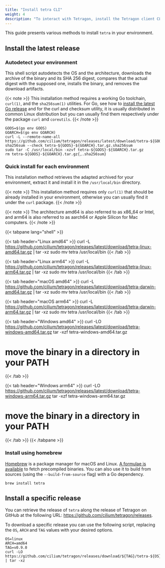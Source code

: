 ```yaml
---
title: "Install tetra CLI"
weight: 4
description: "To interact with Tetragon, install the Tetragon client CLI tetra"
---
```


This guide presents various methods to install `tetra` in your environment.

## Install the latest release

### Autodetect your environment

This shell script autodetects the OS and the architecture, downloads the
archive of the binary and its SHA 256 digest, compares that the actual digest
with the supposed one, installs the binary, and removes the download artifacts.

{{< note >}}
This installation method requires a working Go toolchain, `curl(1)`, and the
`sha256sum(1)` utilities. For Go, see how to [install the latest Go release](https://go.dev/doc/install)
and for the curl and checksum utility, it is usually distributed in common
Linux distribution but you can usually find them respectively under the package
`curl` and `coreutils`.
{{< /note >}}

```shell
GOOS=$(go env GOOS)
GOARCH=$(go env GOARCH)
curl -L --remote-name-all https://github.com/cilium/tetragon/releases/latest/download/tetra-${GOOS}-${GOARCH}.tar.gz{,.sha256sum}
sha256sum --check tetra-${GOOS}-${GOARCH}.tar.gz.sha256sum
sudo tar -C /usr/local/bin -xzvf tetra-${GOOS}-${GOARCH}.tar.gz
rm tetra-${GOOS}-${GOARCH}.tar.gz{,.sha256sum}
```

### Quick install for each environment

This installation method retrieves the adapted archived for your environment,
extract it and install it in the `/usr/local/bin` directory.

{{< note >}}
This installation method requires only `curl(1)` that should be already
installed in your environment, otherwise you can usually find it under the
`curl` package.
{{< /note >}}

{{< note >}}
The architecture amd64 is also referred to as x86_64 or Intel, and arm64 is also
referred to as aarch64 or Apple Silicon for Mac computers.
{{< /note >}}

{{< tabpane lang="shell" >}}

{{< tab header="Linux amd64" >}}
curl -L https://github.com/cilium/tetragon/releases/latest/download/tetra-linux-amd64.tar.gz | tar -xz
sudo mv tetra /usr/local/bin
{{< /tab >}}

{{< tab header="Linux arm64" >}}
curl -L https://github.com/cilium/tetragon/releases/latest/download/tetra-linux-arm64.tar.gz | tar -xz
sudo mv tetra /usr/local/bin
{{< /tab >}}

{{< tab header="macOS amd64" >}}
curl -L https://github.com/cilium/tetragon/releases/latest/download/tetra-darwin-amd64.tar.gz | tar -xz
sudo mv tetra /usr/local/bin
{{< /tab >}}

{{< tab header="macOS arm64" >}}
curl -L https://github.com/cilium/tetragon/releases/latest/download/tetra-darwin-arm64.tar.gz | tar -xz
sudo mv tetra /usr/local/bin
{{< /tab >}}

{{< tab header="Windows amd64" >}}
curl -LO https://github.com/cilium/tetragon/releases/latest/download/tetra-windows-amd64.tar.gz
tar -xzf tetra-windows-amd64.tar.gz
# move the binary in a directory in your PATH
{{< /tab >}}

{{< tab header="Windows arm64" >}}
curl -LO https://github.com/cilium/tetragon/releases/latest/download/tetra-windows-arm64.tar.gz
tar -xzf tetra-windows-arm64.tar.gz
# move the binary in a directory in your PATH
{{< /tab >}}
{{< /tabpane >}}

### Install using homebrew

[Homebrew](https://brew.sh/) is a package manager for macOS and Linux.
[A formulae is available](https://formulae.brew.sh/formula/tetra#default) to
fetch precompiled binaries. You can also use it to build from sources (using the
`--build-from-source` flag) with a Go dependency.

```shell
brew install tetra
```

## Install a specific release

You can retrieve the release of `tetra` along the release of Tetragon on GitHub
at the following URL: https://github.com/cilium/tetragon/releases.

To download a specific release you can use the following script, replacing the
`OS`, `ARCH` and `TAG` values with your desired options.

```shell
OS=linux
ARCH=amd64
TAG=v0.9.0
curl -LO https://github.com/cilium/tetragon/releases/download/${TAG}/tetra-${OS}-${ARCH}.tar.gz | tar -xz
```
